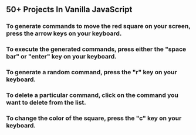## 50+ Projects In Vanilla JavaScript

### To generate commands to move the red square on your screen, press the arrow keys on your keyboard.

### To execute the generated commands, press either the "space bar" or "enter" key on your keyboard.

### To generate a random command, press the "r" key on your keyboard.

### To delete a particular command, click on the command you want to delete from the list.

### To change the color of the square, press the "c" key on your keyboard.
